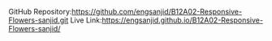 GitHub Repository:https://github.com/engsanjid/B12A02-Responsive-Flowers-sanjid.git
Live Link:https://engsanjid.github.io/B12A02-Responsive-Flowers-sanjid/
